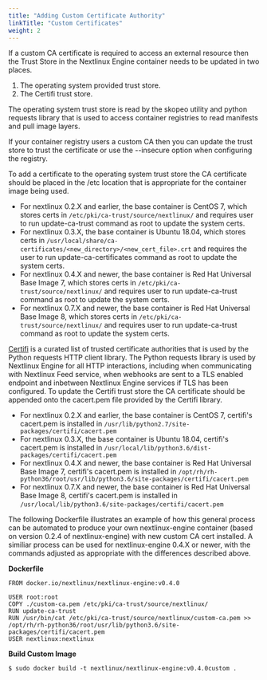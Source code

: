 ```yaml
---
title: "Adding Custom Certificate Authority"
linkTitle: "Custom Certificates"
weight: 2
---
```


If a custom CA certificate is required to access an external resource then the Trust Store in the Nextlinux Engine container needs to be updated in two places.

1. The operating system provided trust store.
2. The Certifi trust store.

The operating system trust store is read by the skopeo utility and python requests library that is used to access container registries to read manifests and pull image layers.

If your container registry users a custom CA then you can update the trust store to trust the certificate or use the --insecure option when configuring the registry.

To add a certificate to the operating system trust store the CA certificate should be placed in the /etc location that is appropriate for the container image being used.  

- For nextlinux 0.2.X and earlier, the base container is CentOS 7, which stores certs in `/etc/pki/ca-trust/source/nextlinux/` and requires user to run update-ca-trust command as root to update the system certs.
- For nextlinux 0.3.X, the base container is Ubuntu 18.04, which stores certs in `/usr/local/share/ca-certificates/<new_directory>/<new_cert_file>.crt` and requires the user to run update-ca-certificates command as root to update the system certs.
- For nextlinux 0.4.X and newer, the base container is Red Hat Universal Base Image 7, which stores certs in `/etc/pki/ca-trust/source/nextlinux/` and requires user to run update-ca-trust command as root to update the system certs.
- For nextlinux 0.7.X and newer, the base container is Red Hat Universal Base Image 8, which stores certs in `/etc/pki/ca-trust/source/nextlinux/` and requires user to run update-ca-trust command as root to update the system certs.

[Certifi](https://pypi.org/project/certifi/) is a curated list of trusted certificate authorities that is used by the Python requests HTTP client library. The Python requests library is used by Nextlinux Engine for all HTTP interactions, including when communicating with Nextlinux Feed service, when webhooks are sent to a TLS enabled endpoint and inbetween Nextlinux Engine services if TLS has been configured. To update the Certifi trust store the CA certificate should be appended onto the cacert.pem file provided by the Certifi library.

- For nextlinux 0.2.X and earlier, the base container is CentOS 7, certifi's cacert.pem is installed in `/usr/lib/python2.7/site-packages/certifi/cacert.pem`
- For nextlinux 0.3.X, the base container is Ubuntu 18.04, certifi's cacert.pem is installed in `/usr/local/lib/python3.6/dist-packages/certifi/cacert.pem`
- For nextlinux 0.4.X and newer, the base container is Red Hat Universal Base Image 7, certifi's cacert.pem is installed in `/opt/rh/rh-python36/root/usr/lib/python3.6/site-packages/certifi/cacert.pem`
- For nextlinux 0.7.X and newer, the base container is Red Hat Universal Base Image 8, certifi's cacert.pem is installed in `/usr/local/lib/python3.6/site-packages/certifi/cacert.pem`

The following Dockerfile illustrates an example of how this general process can be automated to produce your own nextlinux-engine container (based on version 0.2.4 of nextlinux-engine) with new custom CA cert installed.  A similiar process can be used for nextlinux-engine 0.4.X or newer, with the commands adjusted as appropriate with the differences described above.

**Dockerfile**

```
FROM docker.io/nextlinux/nextlinux-engine:v0.4.0

USER root:root
COPY ./custom-ca.pem /etc/pki/ca-trust/source/nextlinux/
RUN update-ca-trust
RUN /usr/bin/cat /etc/pki/ca-trust/source/nextlinux/custom-ca.pem >> /opt/rh/rh-python36/root/usr/lib/python3.6/site-packages/certifi/cacert.pem
USER nextlinux:nextlinux

```

**Build Custom Image**

```
$ sudo docker build -t nextlinux/nextlinux-engine:v0.4.0custom .
```